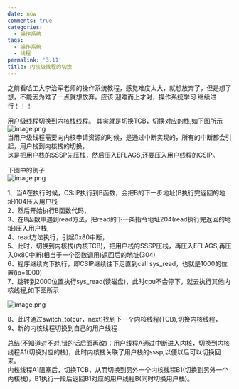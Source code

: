 ```yaml
---
date: now
comments: true
categories:
  - 操作系统
tags:
  - 操作系统
  - 线程
permalink: '3.11'
title: 内核级线程的切换
---
```


之前看哈工大李治军老师的操作系统教程，感觉难度太大，就想放弃了，但是想了想，不能因为难了一点就想放弃。应该  迎难而上才对，操作系统学习 继续进行！！！

用户级线程切换到内核栈线程。
其实就是切换TCB，切换对应的栈,如下图所示  
![image.png](https://i.loli.net/2020/03/09/vywXVErUiztdeIN.png)  
当用户级线程需要向内核申请资源的时候，是通过中断实现的，所有的中断都会引起，用户栈到内核栈的切换，  
这是把用户栈的SSSP先压栈，然后压入EFLAGS,还要压入用户线程的CSIP。  

下图中的例子  
![image.png](https://i.loli.net/2020/03/09/vywXVErUiztdeIN.png)  

1、当A在执行时候，CS:IP执行到B函数，会把B的下一步地址(B执行完返回的地址)104压入用户栈  
2、然后开始执行B函数代码，  
3、在B函数中遇到read方法，把read的下一条指令地址204(read执行完返回的地址)压入用户栈,  
4、read方法执行，引起0x80中断，  
5、此时，切换到内核栈(内核TCB)，把用户栈的SSSP压栈，再压入EFLAGS,再压入0x80中断(相当于一个函数调用)返回后的地址(304)  
6、程序继续向下执行，即CSIP继续往下走直到call sys_read，也就是1000的位置(ip=1000)  
7、跳转到2000位置执行sys_read(读磁盘)，此时cpu不会停下，就去执行其他内核线程,如下图所示  

![image.png](https://i.loli.net/2020/03/09/MohUYzagbWRqVKt.png)  

8、此时通过switch_to(cur，next)找到下一个内核线程(TCB),切换内核线程，
9、新的内核线程切换到自己的用户线程

总结(不知道对不对,错的话后面再改)：用户线程A通过中断进入内核，切换到内核线程A1(切换对应的栈)，此时内核栈关联了用户栈的sssp,以便以后可以切换回来。  
内核线程A1阻塞后，切换TCB，从而切换到另外一个内核线程B1(切换到另外一个内核栈)，B1执行一段后返回B1对应的用户线程B(同时切换用户栈)。  
